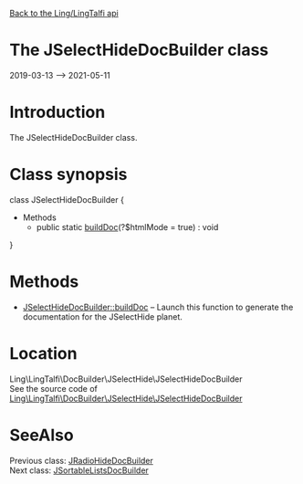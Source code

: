 [Back to the Ling/LingTalfi api](https://github.com/lingtalfi/LingTalfi/blob/master/doc/api/Ling/LingTalfi.md)



The JSelectHideDocBuilder class
================
2019-03-13 --> 2021-05-11






Introduction
============

The JSelectHideDocBuilder class.



Class synopsis
==============


class <span class="pl-k">JSelectHideDocBuilder</span>  {

- Methods
    - public static [buildDoc](https://github.com/lingtalfi/LingTalfi/blob/master/doc/api/Ling/LingTalfi/DocBuilder/JSelectHide/JSelectHideDocBuilder/buildDoc.md)(?$htmlMode = true) : void

}






Methods
==============

- [JSelectHideDocBuilder::buildDoc](https://github.com/lingtalfi/LingTalfi/blob/master/doc/api/Ling/LingTalfi/DocBuilder/JSelectHide/JSelectHideDocBuilder/buildDoc.md) &ndash; Launch this function to generate the documentation for the JSelectHide planet.





Location
=============
Ling\LingTalfi\DocBuilder\JSelectHide\JSelectHideDocBuilder<br>
See the source code of [Ling\LingTalfi\DocBuilder\JSelectHide\JSelectHideDocBuilder](https://github.com/lingtalfi/LingTalfi/blob/master/DocBuilder/JSelectHide/JSelectHideDocBuilder.php)



SeeAlso
==============
Previous class: [JRadioHideDocBuilder](https://github.com/lingtalfi/LingTalfi/blob/master/doc/api/Ling/LingTalfi/DocBuilder/JRadioHide/JRadioHideDocBuilder.md)<br>Next class: [JSortableListsDocBuilder](https://github.com/lingtalfi/LingTalfi/blob/master/doc/api/Ling/LingTalfi/DocBuilder/JSortableLists/JSortableListsDocBuilder.md)<br>

